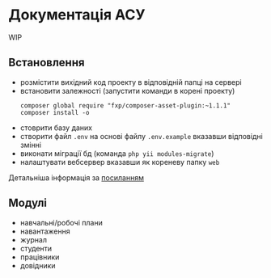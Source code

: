 # Документація АСУ

WIP

## Встановлення

- розмістити вихідний код проекту в відповідній папці на сервері
- встановити залежності (запустити команди в корені проекту)
    ```
    composer global require "fxp/composer-asset-plugin:~1.1.1"
    composer install -o
    ```
- стоврити базу даних
- створити файл `.env` на основі файлу `.env.example` вказавши відповідні змінні
- виконати міграції бд (команда `php yii modules-migrate`)
- налаштувати вебсервер вказавши як кореневу папку `web`

Детальніша інформація за [посиланням](https://github.com/yiisoft/yii2/blob/master/docs/guide/start-installation.md)


## Модулі

- навчальні/робочі плани
- навантаження
- журнал
- студенти
- працівники
- довідники
